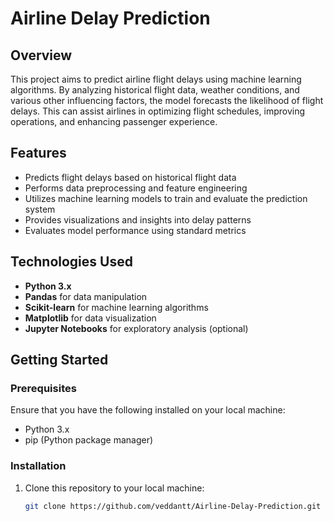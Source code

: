 # Airline Delay Prediction

## Overview
This project aims to predict airline flight delays using machine learning algorithms. By analyzing historical flight data, weather conditions, and various other influencing factors, the model forecasts the likelihood of flight delays. This can assist airlines in optimizing flight schedules, improving operations, and enhancing passenger experience.

## Features
- Predicts flight delays based on historical flight data
- Performs data preprocessing and feature engineering
- Utilizes machine learning models to train and evaluate the prediction system
- Provides visualizations and insights into delay patterns
- Evaluates model performance using standard metrics

## Technologies Used
- **Python 3.x**
- **Pandas** for data manipulation
- **Scikit-learn** for machine learning algorithms
- **Matplotlib** for data visualization
- **Jupyter Notebooks** for exploratory analysis (optional)

## Getting Started

### Prerequisites
Ensure that you have the following installed on your local machine:
- Python 3.x
- pip (Python package manager)

### Installation

1. Clone this repository to your local machine:

   ```bash
   git clone https://github.com/veddantt/Airline-Delay-Prediction.git
